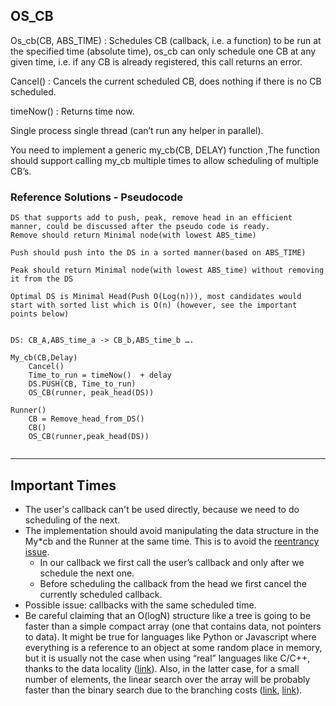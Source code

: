 
## OS_CB

Os_cb(CB, ABS_TIME) : Schedules CB (callback, i.e. a function) to be run at the specified time (absolute time), os_cb can only schedule one CB at any given time, i.e. if any CB is already registered, this call returns an error.

Cancel() : Cancels the current scheduled CB, does nothing if there is no CB scheduled.

timeNow() : Returns time now.

Single process single thread (can’t run any helper in parallel).

You need to implement a generic my_cb(CB, DELAY) function ,The function should support calling my_cb multiple times to allow scheduling of multiple CB’s.

### Reference Solutions - Pseudocode

```
DS that supports add to push, peak, remove head in an efficient manner, could be discussed after the pseudo code is ready.
Remove should return Minimal node(with lowest ABS_time)

Push should push into the DS in a sorted manner(based on ABS_TIME)

Peak should return Minimal node(with lowest ABS_time) without removing it from the DS

Optimal DS is Minimal Head(Push O(Log(n))), most candidates would start with sorted list which is O(n) (however, see the important points below)


DS: CB_A,ABS_time_a -> CB_b,ABS_time_b ….

My_cb(CB,Delay)
	Cancel()
	Time_to_run = timeNow()  + delay
	DS.PUSH(CB, Time_to_run)
	OS_CB(runner, peak_head(DS))

Runner()
	CB = Remove_head_from_DS()
	CB()
	OS_CB(runner,peak_head(DS))


```
---

## Important Times

- The user's callback can't be used directly, because we need to do scheduling of the next.
- The implementation should avoid manipulating the data structure in the My*cb and the Runner at the same time. This is to avoid the [reentrancy issue](https://en.wikipedia.org/wiki/Reentrancy*(computing)).
  - In our callback we first call the user’s callback and only after we schedule the next one.
  - Before scheduling the callback from the head we first cancel the currently scheduled callback.
- Possible issue: callbacks with the same scheduled time.
- Be careful claiming that an O(logN) structure like a tree is going to be faster than a simple compact array (one that contains data, not pointers to data). It might be true for languages like Python or Javascript where everything is a reference to an object at some random place in memory, but it is usually not the case when using “real” languages like C/C++, thanks to the data locality ([link](https://dzone.com/articles/performance-of-array-vs-linked-list-on-modern-comp)). Also, in the latter case, for a small number of elements, the linear search over the array will be probably faster than the binary search due to the branching costs ([link](https://www.reddit.com/r/cpp/comments/w939hb/why_is_linear_search_faster_than_binary_search/), [link](https://stackoverflow.com/questions/11227809/why-is-processing-a-sorted-array-faster-than-processing-an-unsorted-array)).
